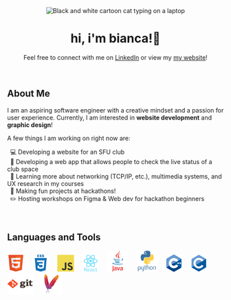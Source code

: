 <div id="header" align="center">
  <img src="https://media1.giphy.com/media/v1.Y2lkPTc5MGI3NjExam41bTF5bTYwcWs1ZDV5M3ZubDdkYmtseHJwYnhkeGJpMDM5M3Z2eSZlcD12MV9pbnRlcm5hbF9naWZfYnlfaWQmY3Q9cw/ZCes4khR2025X0rOLY/giphy.gif" alt="Black and white cartoon cat typing on a laptop" height="350px">
  <h1>hi, i'm bianca!👋</h1>
  Feel free to connect with me on <a href="" style="backgroundColor:blue">LinkedIn</a> or view my <a href="">my website</a>!
</div> 
<br><br>
<h2>About Me</h2>
<p>I am an aspiring software engineer with a creative mindset and a passion for user experience. Currently, I am interested in <strong>website development</strong> and <strong>graphic design</strong>!</p>
<p>A few things I am working on right now are: </p>
&ensp;💻 Developing a website for an SFU club<br>
&ensp;🌱 Developing a web app that allows people to check the live status of a club space<br> 
&ensp;🔭 Learning more about networking (TCP/IP, etc.), multimedia systems, and UX research in my courses<br>
&ensp;👯 Making fun projects at hackathons!<br>
&ensp;✏️ Hosting workshops on Figma & Web dev for hackathon beginners
<br><br><br>
<h2>Languages and Tools</h2>
<div>
  <img src="https://github.com/devicons/devicon/blob/master/icons/html5/html5-original.svg" title="HTML5" alt="HTML" width="40" height="40"/>&emsp;
  <img src="https://github.com/devicons/devicon/blob/master/icons/css3/css3-plain-wordmark.svg"  title="CSS3" alt="CSS" width="40" height="40"/>&emsp;
  <img src="https://github.com/devicons/devicon/blob/master/icons/javascript/javascript-original.svg" title="JavaScript" alt="JavaScript" width="40" height="40"/>&emsp;
  <img src="https://github.com/devicons/devicon/blob/master/icons/react/react-original-wordmark.svg" title="React" alt="React" width="40" height="40"/>&emsp;
  <img src="https://github.com/devicons/devicon/blob/master/icons/java/java-original-wordmark.svg" title="Java" alt="Java" width="50" height="50"/>&emsp;
  <img src="https://github.com/devicons/devicon/blob/master/icons/python/python-original-wordmark.svg" title="Python" alt="Python" width="50" height="50"/>&emsp;
  <img src="https://github.com/devicons/devicon/blob/master/icons/cplusplus/cplusplus-original.svg" title="C++" alt="C++" width="40" height="40"/>&emsp;
  <img src="https://github.com/devicons/devicon/blob/master/icons/c/c-original.svg" title="C" alt="C" width="40" height="40"/>&emsp;
  <img src="https://github.com/devicons/devicon/blob/master/icons/git/git-original-wordmark.svg" title="Git" alt="Git" width="60" height="50"/>&emsp;
  <img src="https://github.com/devicons/devicon/blob/master/icons/maven/maven-original.svg" title="Maven" alt="Maven" width="50" height="50"/>&emsp;
</div>

<!--
**biancadimaano/biancadimaano** is a ✨ _special_ ✨ repository because its `README.md` (this file) appears on your GitHub profile.

Here are some ideas to get you started:

- 🔭 I’m currently working on ...
- 🌱 I’m currently learning ...
- 👯 I’m looking to collaborate on ...
- 🤔 I’m looking for help with ...
- 💬 Ask me about ...
- 📫 How to reach me: ...
- 😄 Pronouns: ...
- ⚡ Fun fact: ...
-->
